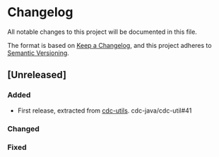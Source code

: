 # Changelog
All notable changes to this project will be documented in this file.

The format is based on [Keep a Changelog](https://keepachangelog.com/en/1.0.0/),
and this project adheres to [Semantic Versioning](https://semver.org/spec/v2.0.0.html).


## [Unreleased]
### Added
- First release, extracted from [cdc-utils](https://gitlab.com/cdc-java/cdc-util). cdc-java/cdc-util#41

### Changed
### Fixed
